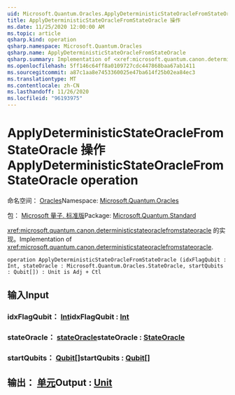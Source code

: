 ```yaml
---
uid: Microsoft.Quantum.Oracles.ApplyDeterministicStateOracleFromStateOracle
title: ApplyDeterministicStateOracleFromStateOracle 操作
ms.date: 11/25/2020 12:00:00 AM
ms.topic: article
qsharp.kind: operation
qsharp.namespace: Microsoft.Quantum.Oracles
qsharp.name: ApplyDeterministicStateOracleFromStateOracle
qsharp.summary: Implementation of <xref:microsoft.quantum.canon.deterministicstateoraclefromstateoracle>.
ms.openlocfilehash: 5ff146c64ff8a0109727cdc447868baa67ab1411
ms.sourcegitcommit: a87c1aa8e7453360025e47ba614f25b02ea84ec3
ms.translationtype: MT
ms.contentlocale: zh-CN
ms.lasthandoff: 11/26/2020
ms.locfileid: "96193975"
---
```

# <a name="applydeterministicstateoraclefromstateoracle-operation"></a><span data-ttu-id="1d9c0-102">ApplyDeterministicStateOracleFromStateOracle 操作</span><span class="sxs-lookup"><span data-stu-id="1d9c0-102">ApplyDeterministicStateOracleFromStateOracle operation</span></span>

<span data-ttu-id="1d9c0-103">命名空间： [Oracles](xref:Microsoft.Quantum.Oracles)</span><span class="sxs-lookup"><span data-stu-id="1d9c0-103">Namespace: [Microsoft.Quantum.Oracles](xref:Microsoft.Quantum.Oracles)</span></span>

<span data-ttu-id="1d9c0-104">包： [Microsoft 量子. 标准版](https://nuget.org/packages/Microsoft.Quantum.Standard)</span><span class="sxs-lookup"><span data-stu-id="1d9c0-104">Package: [Microsoft.Quantum.Standard](https://nuget.org/packages/Microsoft.Quantum.Standard)</span></span>


<span data-ttu-id="1d9c0-105"><xref:microsoft.quantum.canon.deterministicstateoraclefromstateoracle> 的实现。</span><span class="sxs-lookup"><span data-stu-id="1d9c0-105">Implementation of <xref:microsoft.quantum.canon.deterministicstateoraclefromstateoracle>.</span></span>

```qsharp
operation ApplyDeterministicStateOracleFromStateOracle (idxFlagQubit : Int, stateOracle : Microsoft.Quantum.Oracles.StateOracle, startQubits : Qubit[]) : Unit is Adj + Ctl
```


## <a name="input"></a><span data-ttu-id="1d9c0-106">输入</span><span class="sxs-lookup"><span data-stu-id="1d9c0-106">Input</span></span>

### <a name="idxflagqubit--int"></a><span data-ttu-id="1d9c0-107">idxFlagQubit： [Int](xref:microsoft.quantum.lang-ref.int)</span><span class="sxs-lookup"><span data-stu-id="1d9c0-107">idxFlagQubit : [Int](xref:microsoft.quantum.lang-ref.int)</span></span>




### <a name="stateoracle--stateoracle"></a><span data-ttu-id="1d9c0-108">stateOracle： [stateOracle](xref:Microsoft.Quantum.Oracles.StateOracle)</span><span class="sxs-lookup"><span data-stu-id="1d9c0-108">stateOracle : [StateOracle](xref:Microsoft.Quantum.Oracles.StateOracle)</span></span>




### <a name="startqubits--qubit"></a><span data-ttu-id="1d9c0-109">startQubits： [Qubit](xref:microsoft.quantum.lang-ref.qubit)[]</span><span class="sxs-lookup"><span data-stu-id="1d9c0-109">startQubits : [Qubit](xref:microsoft.quantum.lang-ref.qubit)[]</span></span>





## <a name="output--unit"></a><span data-ttu-id="1d9c0-110">输出： [单元](xref:microsoft.quantum.lang-ref.unit)</span><span class="sxs-lookup"><span data-stu-id="1d9c0-110">Output : [Unit](xref:microsoft.quantum.lang-ref.unit)</span></span>

